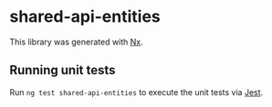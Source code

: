 # shared-api-entities

This library was generated with [Nx](https://nx.dev).

## Running unit tests

Run `ng test shared-api-entities` to execute the unit tests via [Jest](https://jestjs.io).
